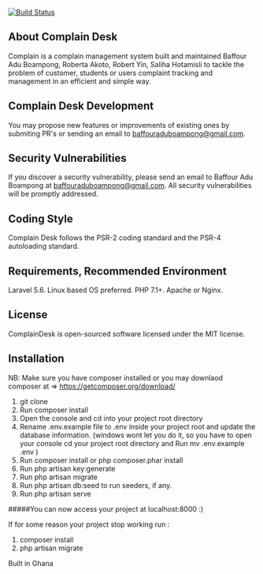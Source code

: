 [![Build Status](https://travis-ci.org/BaffourAdu/ComplainDesk.svg?branch=master)](https://travis-ci.org/BaffourAdu/ComplainDesk)

About Complain Desk
--------------------------------------------
Complain is a complain management system built and maintained Baffour Adu Boampong, 
Roberta Akoto,
Robert Yin,
Saliha Hotamisli 
to tackle the problem of customer, students or users complaint tracking and management
in an efficient and simple way.


Complain Desk Development
----------------------------------------------
You may propose new features or improvements of existing ones by submiting PR's or sending an email to baffouraduboampong@gmail.com. 


Security Vulnerabilities
----------------------------------------------
If you discover a security vulnerability, please send an email to Baffour Adu Boampong at baffouraduboampong@gmail.com. 
All security vulnerabilities will be promptly addressed.


Coding Style
----------------------------------------------
Complain Desk follows the PSR-2 coding standard and the PSR-4 autoloading standard.


Requirements, Recommended Environment
----------------------------------------------
Laravel 5.6.
Linux based OS preferred.
PHP 7.1+.
Apache or Nginx.


License
----------------------------------------------
ComplainDesk is open-sourced software licensed under the MIT license.


Installation
--------------------------------

NB: Make sure you have composer installed or you may downlaod composer at => https://getcomposer.org/download/

1. git clone <repo-url>
2. Run composer install
3. Open the console and cd into your project root directory
4. Rename .env.example file to .env inside your project root and update the database information. 
    (windows wont let you do it, so you have to open your console cd your project root directory and Run mv .env.example .env )
5. Run composer install or php composer.phar install
6. Run php artisan key:generate
7. Run php artisan migrate
8. Run php artisan db:seed to run seeders, if any.
9. Run php artisan serve

#####You can now access your project at localhost:8000 :)

If for some reason your project stop working run :
1. composer install
2. php artisan migrate



Built in Ghana
